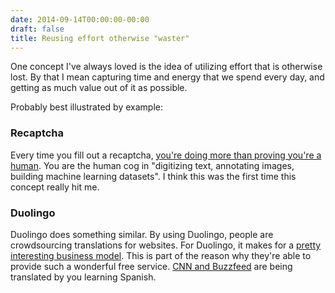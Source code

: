 ```yaml
---
date: 2014-09-14T00:00:00-00:00
draft: false
title: Reusing effort otherwise "waster"
---
```


One concept I've always loved is the idea of utilizing effort that is otherwise lost. By that I mean capturing time and energy that we spend every day, and getting as much value out of it as possible.

Probably best illustrated by example:

### Recaptcha
Every time you fill out a recaptcha, [you're doing more than proving you're a human](http://www.google.com/recaptcha/intro/#creation-of-value). You are the human cog in "digitizing text, annotating images, building machine learning datasets". I think this was the first time this concept really hit me.

### Duolingo
Duolingo does something similar. By using Duolingo, people are crowdsourcing translations for websites. For Duolingo, it makes for a [pretty interesting business model](http://en.wikipedia.org/wiki/Duolingo#Business_model). This is part of the reason why they're able to provide such a wonderful free service. [CNN and Buzzfeed](http://blog.duolingo.com/post/64024962586/duolingo-now-translating-buzzfeed-and-cnn) are being translated by you learning Spanish.
